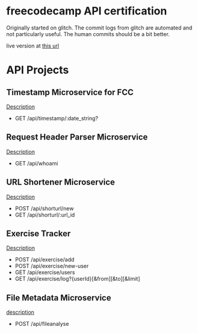 # freecodecamp API certification

Originally started on glitch. The commit logs from glitch are automated and not particularly useful. The human commits should be a bit better.

live version at [this url](https://fcc-api-microservice-x.glitch.me)


# API Projects
## Timestamp Microservice for FCC
[Description](https://learn.freecodecamp.org/apis-and-microservices/apis-and-microservices-projects/timestamp-microservice)
- GET /api/timestamp/:date_string?

## Request Header Parser Microservice
[Description](https://learn.freecodecamp.org/apis-and-microservices/apis-and-microservices-projects/request-header-parser-microservice)
- GET /api/whoami

## URL Shortener Microservice
[Description](https://learn.freecodecamp.org/apis-and-microservices/apis-and-microservices-projects/url-shortener-microservice)
- POST /api/shorturl/new
- GET  /api/shorturl/:url_id

## Exercise Tracker
[Description](https://learn.freecodecamp.org/apis-and-microservices/apis-and-microservices-projects/exercise-tracker)
- POST /api/exercise/add
- POST /api/exercise/new-user
- GET  /api/exercise/users
- GET  /api/exercise/log?{userId}[&from][&to][&limit]

## File Metadata Microservice
[description](https://learn.freecodecamp.org/apis-and-microservices/apis-and-microservices-projects/file-metadata-microservice)
- POST /api/fileanalyse
